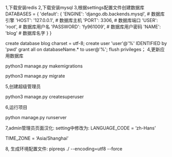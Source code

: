 1,下载安装redis
2,下载安装mysql
3,根据settings配置文件创建数据库
    DATABASES = {
        'default': {
            'ENGINE': 'django.db.backends.mysql', # 数据库引擎
            'HOST': '127.0.0.1', # 数据库主机
            'PORT': 3306, # 数据库端口
            'USER': 'root', # 数据库用户名
            'PASSWORD': 'fy961009', # 数据库用户密码
            'NAME': 'blog' # 数据库名字
        }
    }
    
create database blog charset = utf-8;
create user 'user'@'%' IDENTIFIED by 'pwd'
grant all on databaseName.* to user@'%';
flush privileges；
4,更新应用数据库

python3 manage.py makemigrations

python3 manage.py migrate

5,创建超级管理员

python3 manage.py createsuperuser

6,运行项目

python manage.py runserver

7,admin管理员页面汉化:
setting中修改为:
LANGUAGE_CODE = ‘zh-Hans’

TIME_ZONE = ‘Asia/Shanghai’

8, 生成环境配置文件:
pipreqs ./ --encoding=utf8 --force
